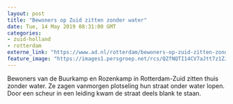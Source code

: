 ```yaml
---
layout: post
title: "Bewoners op Zuid zitten zonder water"
date: Tue, 14 May 2019 08:31:00 GMT
categories: 
- zuid-holland 
- rotterdam 
externe_link: "https://www.ad.nl/rotterdam/bewoners-op-zuid-zitten-zonder-water~ad193ce4/"
feature_image: "https://images1.persgroep.net/rcs/QZfNQTI14CV7aJtt7z1ZJjeiEVA/diocontent/148335256/_fitwidth/400/?appId=21791a8992982cd8da851550a453bd7f&quality=0.7"
---
```


Bewoners van de Buurkamp en Rozenkamp in Rotterdam-Zuid zitten thuis zonder water. Ze zagen vanmorgen plotseling hun straat onder water lopen. Door een scheur in een leiding kwam de straat deels blank te staan.
